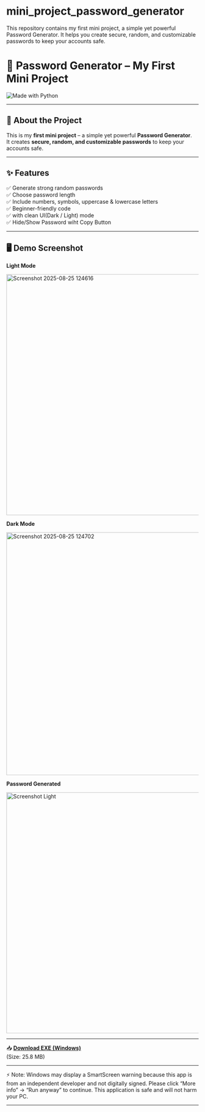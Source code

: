 # mini_project_password_generator
This repository contains my first mini project, a simple yet powerful Password Generator. It helps you create secure, random, and customizable passwords to keep your accounts safe.

# 🔐 Password Generator – My First Mini Project  

![Made with Python](https://img.shields.io/badge/Made%20with-Python-blue?logo=python)  

---

## 📌 About the Project  
This is my **first mini project** – a simple yet powerful **Password Generator**.  
It creates **secure, random, and customizable passwords** to keep your accounts safe.  

---

## ✨ Features  
✅ Generate strong random passwords  
✅ Choose password length  
✅ Include numbers, symbols, uppercase & lowercase letters  
✅ Beginner-friendly code    
✅ with clean UI(Dark / Light) mode    
✅ Hide/Show Password wiht Copy Button

---

## 🖥️ Demo Screenshot  

**Light Mode**

<img width="603" height="632" alt="Screenshot 2025-08-25 124616" src="https://github.com/user-attachments/assets/73772c6c-e46f-4655-b164-8131d21937c5" />

**Dark Mode**

<img width="607" height="637" alt="Screenshot 2025-08-25 124702" src="https://github.com/user-attachments/assets/84bb5e84-f0b1-4e1a-902a-8c2fa3726500" />

**Password Generated**

<img width="607" height="632" alt="Screenshot Light" src="https://github.com/user-attachments/assets/99d7258f-d0cd-4667-ac0f-8b40a0929053" />

---

📥 **[Download EXE (Windows)](https://github.com/AbhayGupta-Dev/min_project_password_generator/releases/download/new/Valid_Vault.exe)**  
(Size: 25.8 MB)  

---

⚡ Note: Windows may display a SmartScreen warning because this app is from an independent developer and not digitally signed. Please click “More info” → “Run anyway” to continue. This application is safe and will not harm your PC.

---
